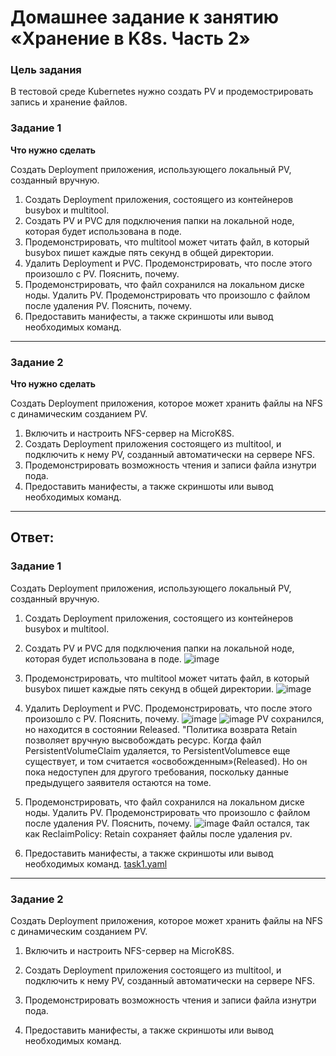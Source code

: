 # Домашнее задание к занятию «Хранение в K8s. Часть 2»

### Цель задания

В тестовой среде Kubernetes нужно создать PV и продемострировать запись и хранение файлов.

### Задание 1

**Что нужно сделать**

Создать Deployment приложения, использующего локальный PV, созданный вручную.

1. Создать Deployment приложения, состоящего из контейнеров busybox и multitool.
2. Создать PV и PVC для подключения папки на локальной ноде, которая будет использована в поде.
3. Продемонстрировать, что multitool может читать файл, в который busybox пишет каждые пять секунд в общей директории. 
4. Удалить Deployment и PVC. Продемонстрировать, что после этого произошло с PV. Пояснить, почему.
5. Продемонстрировать, что файл сохранился на локальном диске ноды. Удалить PV.  Продемонстрировать что произошло с файлом после удаления PV. Пояснить, почему.
5. Предоставить манифесты, а также скриншоты или вывод необходимых команд.

------

### Задание 2

**Что нужно сделать**

Создать Deployment приложения, которое может хранить файлы на NFS с динамическим созданием PV.

1. Включить и настроить NFS-сервер на MicroK8S.
2. Создать Deployment приложения состоящего из multitool, и подключить к нему PV, созданный автоматически на сервере NFS.
3. Продемонстрировать возможность чтения и записи файла изнутри пода. 
4. Предоставить манифесты, а также скриншоты или вывод необходимых команд.

------

## Ответ:

### Задание 1

Создать Deployment приложения, использующего локальный PV, созданный вручную.

1. Создать Deployment приложения, состоящего из контейнеров busybox и multitool.

2. Создать PV и PVC для подключения папки на локальной ноде, которая будет использована в поде.
![image](https://github.com/askarpoff/kuber_ex7/assets/108946489/01ef18dc-339b-4e57-a830-075281cc51aa)

3. Продемонстрировать, что multitool может читать файл, в который busybox пишет каждые пять секунд в общей директории. 
![image](https://github.com/askarpoff/kuber_ex7/assets/108946489/d2d70265-7816-4fa2-8236-b8bbc6fa63b9)

4. Удалить Deployment и PVC. Продемонстрировать, что после этого произошло с PV. Пояснить, почему.
![image](https://github.com/askarpoff/kuber_ex7/assets/108946489/cfd5e328-3152-493e-b3ef-de3350aec7a5)
![image](https://github.com/askarpoff/kuber_ex7/assets/108946489/ee639e8f-5ea8-4a5e-896f-41449703c808)
PV сохранился, но находится в состоянии Released.  "Политика возврата Retain позволяет вручную высвобождать ресурс. Когда файл PersistentVolumeClaim удаляется, то PersistentVolumeвсе еще существует, и том считается «освобожденным»(Released). Но он пока недоступен для другого требования, поскольку данные предыдущего заявителя остаются на томе.

6. Продемонстрировать, что файл сохранился на локальном диске ноды. Удалить PV.  Продемонстрировать что произошло с файлом после удаления PV. Пояснить, почему.
![image](https://github.com/askarpoff/kuber_ex7/assets/108946489/c36c9a7a-975a-4582-8701-88e14ba184f0)
Файл остался, так как ReclaimPolicy: Retain сохраняет файлы после удаления pv.

8. Предоставить манифесты, а также скриншоты или вывод необходимых команд.
[task1.yaml](https://github.com/askarpoff/kuber_ex7/blob/main/task1.yaml)
------

### Задание 2

Создать Deployment приложения, которое может хранить файлы на NFS с динамическим созданием PV.

1. Включить и настроить NFS-сервер на MicroK8S.
   
2. Создать Deployment приложения состоящего из multitool, и подключить к нему PV, созданный автоматически на сервере NFS.
  
3. Продемонстрировать возможность чтения и записи файла изнутри пода. 
  
4. Предоставить манифесты, а также скриншоты или вывод необходимых команд.
   
